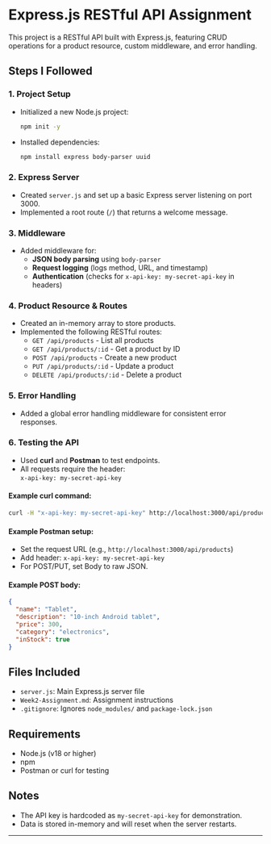 # Express.js RESTful API Assignment

This project is a RESTful API built with Express.js, featuring CRUD operations for a product resource, custom middleware, and error handling.

## Steps I Followed

### 1. Project Setup
- Initialized a new Node.js project:
  ```sh
  npm init -y
  ```
- Installed dependencies:
  ```sh
  npm install express body-parser uuid
  ```

### 2. Express Server
- Created `server.js` and set up a basic Express server listening on port 3000.
- Implemented a root route (`/`) that returns a welcome message.

### 3. Middleware
- Added middleware for:
  - **JSON body parsing** using `body-parser`
  - **Request logging** (logs method, URL, and timestamp)
  - **Authentication** (checks for `x-api-key: my-secret-api-key` in headers)

### 4. Product Resource & Routes
- Created an in-memory array to store products.
- Implemented the following RESTful routes:
  - `GET /api/products` - List all products
  - `GET /api/products/:id` - Get a product by ID
  - `POST /api/products` - Create a new product
  - `PUT /api/products/:id` - Update a product
  - `DELETE /api/products/:id` - Delete a product

### 5. Error Handling
- Added a global error handling middleware for consistent error responses.

### 6. Testing the API
- Used **curl** and **Postman** to test endpoints.
- All requests require the header:  
  `x-api-key: my-secret-api-key`

#### Example curl command:
```sh
curl -H "x-api-key: my-secret-api-key" http://localhost:3000/api/products
```

#### Example Postman setup:
- Set the request URL (e.g., `http://localhost:3000/api/products`)
- Add header: `x-api-key: my-secret-api-key`
- For POST/PUT, set Body to raw JSON.

#### Example POST body:
```json
{
  "name": "Tablet",
  "description": "10-inch Android tablet",
  "price": 300,
  "category": "electronics",
  "inStock": true
}
```

## Files Included

- `server.js`: Main Express.js server file
- `Week2-Assignment.md`: Assignment instructions
- `.gitignore`: Ignores `node_modules/` and `package-lock.json`

## Requirements

- Node.js (v18 or higher)
- npm
- Postman or curl for testing

## Notes

- The API key is hardcoded as `my-secret-api-key` for demonstration.
- Data is stored in-memory and will reset when the server restarts.

---